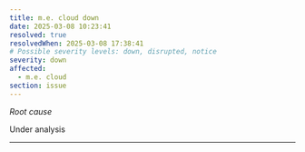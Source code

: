 ```yaml
---
title: m.e. cloud down
date: 2025-03-08 10:23:41
resolved: true
resolvedWhen: 2025-03-08 17:38:41
# Possible severity levels: down, disrupted, notice
severity: down
affected:
  - m.e. cloud
section: issue
---
```


*Root cause*

Under analysis

---


